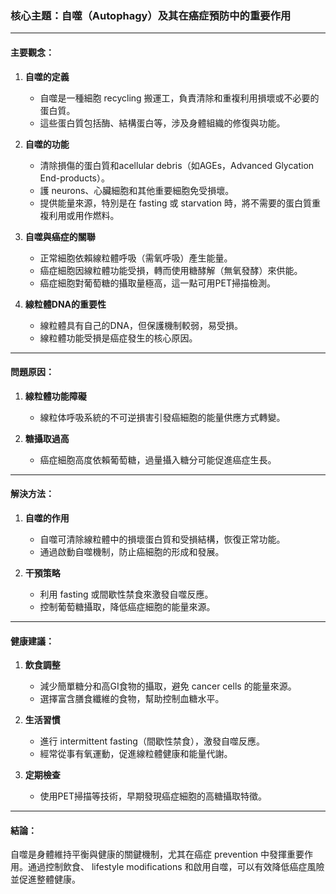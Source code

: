### 核心主題：自噬（Autophagy）及其在癌症預防中的重要作用

---

#### 主要觀念：
1. **自噬的定義**  
   - 自噬是一種細胞 recycling 搬運工，負責清除和重複利用損壞或不必要的蛋白質。
   - 這些蛋白質包括酶、結構蛋白等，涉及身體組織的修復與功能。

2. **自噬的功能**  
   - 清除損傷的蛋白質和acellular debris（如AGEs，Advanced Glycation End-products）。
   - 護 neurons、心臟細胞和其他重要細胞免受損壞。
   - 提供能量來源，特別是在 fasting 或 starvation 時，將不需要的蛋白質重複利用或用作燃料。

3. **自噬與癌症的關聯**  
   - 正常細胞依賴線粒體呼吸（需氧呼吸）產生能量。
   - 癌症細胞因線粒體功能受損，轉而使用糖酵解（無氧發酵）來供能。
   - 癌症細胞對葡萄糖的攝取量極高，這一點可用PET掃描檢測。

4. **線粒體DNA的重要性**  
   - 線粒體具有自己的DNA，但保護機制較弱，易受損。
   - 線粒體功能受損是癌症發生的核心原因。

---

#### 問題原因：
1. **線粒體功能障礙**  
   - 線粒体呼吸系統的不可逆損害引發癌細胞的能量供應方式轉變。

2. **糖攝取過高**  
   - 癌症細胞高度依賴葡萄糖，過量攝入糖分可能促進癌症生長。

---

#### 解決方法：
1. **自噬的作用**  
   - 自噬可清除線粒體中的損壞蛋白質和受損結構，恢復正常功能。
   - 通過啟動自噬機制，防止癌細胞的形成和發展。

2. **干預策略**  
   - 利用 fasting 或間歇性禁食來激發自噬反應。
   - 控制葡萄糖攝取，降低癌症細胞的能量來源。

---

#### 健康建議：
1. **飲食調整**  
   - 減少簡單糖分和高GI食物的攝取，避免 cancer cells 的能量來源。
   - 選擇富含膳食纖維的食物，幫助控制血糖水平。

2. **生活習慣**  
   - 進行 intermittent fasting（間歇性禁食），激發自噬反應。
   - 經常從事有氧運動，促進線粒體健康和能量代謝。

3. **定期檢查**  
   - 使用PET掃描等技術，早期發現癌症細胞的高糖攝取特徵。

---

#### 結論：
自噬是身體維持平衡與健康的關鍵機制，尤其在癌症 prevention 中發揮重要作用。通過控制飲食、 lifestyle modifications 和啟用自噬，可以有效降低癌症風險並促進整體健康。